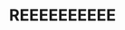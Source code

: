 ---
title: REEEEEEEEEE
crosslinks:
- The_Donald
- dankmemes
- CringeAnarchy
- MemeEconomy
- news
- Drama
- 4chan
- KotakuInAction
- Ice_Poseidon
- Tendies
- ihavesex
- memes
- 2007scape
- teenagers
- starterpacks
- uncensorednews
- facepalm
- Amry
- FashionReps
- CompetitiveForHonor
---